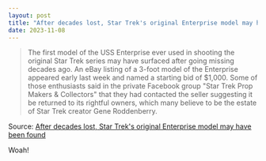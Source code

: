 ```yaml
---
layout: post
title: "After decades lost, Star Trek's original Enterprise model may have been found"
date: 2023-11-08
---
```


> The first model of the USS Enterprise ever used in shooting the original
Star Trek series may have surfaced after going missing decades ago. An eBay
listing of a 3-foot model of the Enterprise appeared early last week and
named a starting bid of $1,000. Some of those enthusiasts said in the
private Facebook group "Star Trek Prop Makers & Collectors" that they had
contacted the seller suggesting it be returned to its rightful owners,
which many believe to be the estate of Star Trek creator Gene Roddenberry.

Source: [After decades lost, Star Trek's original Enterprise model may have
been found](https://arstechnica.com/?p=1980653)

Woah!

